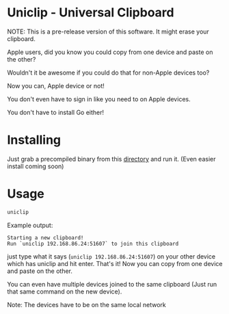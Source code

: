 # Uniclip - Universal Clipboard

NOTE: This is a pre-release version of this software. It might erase your clipboard.


Apple users, did you know you could copy from one device and paste on the other?

Wouldn't it be awesome if you could do that for non-Apple devices too?

Now you can, Apple device or not!

You don't even have to sign in like you need to on Apple devices.

You don't have to install Go either!


# Installing

Just grab a precompiled binary from this [directory](platform-executables) and run it. (Even easier install coming soon)


# Usage

 ```sh
uniclip
```
Example output:
```
Starting a new clipboard!
Run `uniclip 192.168.86.24:51607` to join this clipboard

```

just type what it says (`uniclip 192.168.86.24:51607`) on your other device which has uniclip and hit enter. That's it! Now you can copy from one device and paste on the other.

You can even have multiple devices joined to the same clipboard (Just run that same command on the new device).

Note: The devices have to be on the same local network
